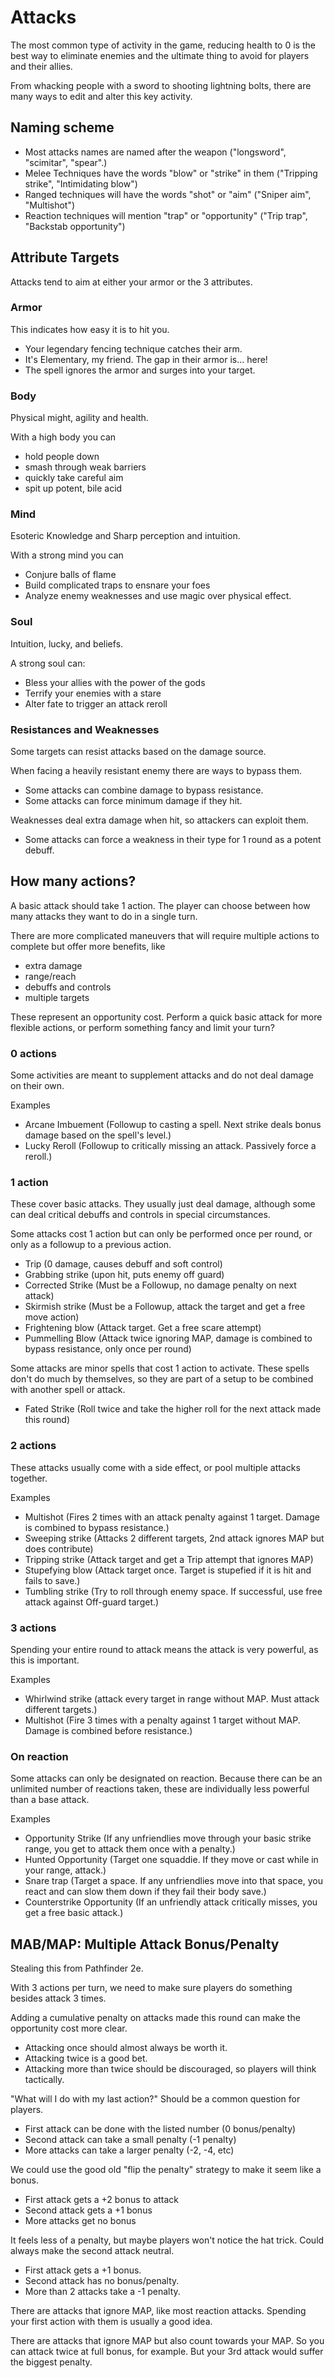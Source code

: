 # Attacks
The most common type of activity in the game, reducing health to 0 is the best way to eliminate enemies and the ultimate thing to avoid for players and their allies.

From whacking people with a sword to shooting lightning bolts, there are many ways to edit and alter this key activity.

## Naming scheme
- Most attacks names are named after the weapon ("longsword", "scimitar", "spear".)
- Melee Techniques have the words "blow" or "strike" in them ("Tripping strike", "Intimidating blow")
- Ranged techniques will have the words "shot" or "aim" ("Sniper aim", "Multishot")
- Reaction techniques will mention "trap" or "opportunity" ("Trip trap", "Backstab opportunity")

## Attribute Targets
Attacks tend to aim at either your armor or the 3 attributes. 

### Armor
This indicates how easy it is to hit you.

- Your legendary fencing technique catches their arm.
- It's Elementary, my friend. The gap in their armor is... here!
- The spell ignores the armor and surges into your target.

### Body
Physical might, agility and health.

With a high body you can
- hold people down
- smash through weak barriers
- quickly take careful aim
- spit up potent, bile acid

### Mind
Esoteric Knowledge and Sharp perception and intuition.

With a strong mind you can
- Conjure balls of flame
- Build complicated traps to ensnare your foes
- Analyze enemy weaknesses and use magic over physical effect.

### Soul
Intuition, lucky, and beliefs.

A strong soul can:
- Bless your allies with the power of the gods
- Terrify your enemies with a stare
- Alter fate to trigger an attack reroll

### Resistances and Weaknesses
Some targets can resist attacks based on the damage source.

When facing a heavily resistant enemy there are ways to bypass them. 
- Some attacks can combine damage to bypass resistance.
- Some attacks can force minimum damage if they hit.

Weaknesses deal extra damage when hit, so attackers can exploit them.
- Some attacks can force a weakness in their type for 1 round as a potent debuff.

## How many actions?
A basic attack should take 1 action. The player can choose between how many attacks they want to do in a single turn.

There are more complicated maneuvers that will require multiple actions to complete but offer more benefits, like
- extra damage
- range/reach
- debuffs and controls
- multiple targets

These represent an opportunity cost. Perform a quick basic attack for more flexible actions, or perform something fancy and limit your turn?

### 0 actions
Some activities are meant to supplement attacks and do not deal damage on their own.

Examples
- Arcane Imbuement (Followup to casting a spell. Next strike deals bonus damage based on the spell's level.)
- Lucky Reroll (Followup to critically missing an attack. Passively force a reroll.)

### 1 action
These cover basic attacks. They usually just deal damage, although some can deal critical debuffs and controls in special circumstances.

Some attacks cost 1 action but can only be performed once per round, or only as a followup to a previous action.
- Trip (0 damage, causes debuff and soft control)
- Grabbing strike (upon hit, puts enemy off guard)
- Corrected Strike (Must be a Followup, no damage penalty on next attack)
- Skirmish strike (Must be a Followup, attack the target and get a free move action)
- Frightening blow (Attack target. Get a free scare attempt)
- Pummelling Blow (Attack twice ignoring MAP, damage is combined to bypass resistance, only once per round)

Some attacks are minor spells that cost 1 action to activate. These spells don't do much by themselves, so they are part of a setup to be combined with another spell or attack.
- Fated Strike (Roll twice and take the higher roll for the next attack made this round)

### 2 actions
These attacks usually come with a side effect, or pool multiple attacks together.

Examples
- Multishot (Fires 2 times with an attack penalty against 1 target. Damage is combined to bypass resistance.)
- Sweeping strike (Attacks 2 different targets, 2nd attack ignores MAP but does contribute)
- Tripping strike (Attack target and get a Trip attempt that ignores MAP)
- Stupefying blow (Attack target once. Target is stupefied if it is hit and fails to save.)
- Tumbling strike (Try to roll through enemy space. If successful, use free attack against Off-guard target.)

### 3 actions
Spending your entire round to attack means the attack is very powerful, as this is important.

Examples
- Whirlwind strike (attack every target in range without MAP. Must attack different targets.)
- Multishot (Fire 3 times with a penalty against 1 target without MAP. Damage is combined before resistance.)

### On reaction
Some attacks can only be designated on reaction. Because there can be an unlimited number of reactions taken, these are individually less powerful than a base attack.

Examples
- Opportunity Strike (If any unfriendlies move through your basic strike range, you get to attack them once with a penalty.)
- Hunted Opportunity (Target one squaddie. If they move or cast while in your range, attack.)
- Snare trap (Target a space. If any unfriendlies move into that space, you react and can slow them down if they fail their body save.)
- Counterstrike Opportunity (If an unfriendly attack critically misses, you get a free basic attack.)

## MAB/MAP: Multiple Attack Bonus/Penalty
Stealing this from Pathfinder 2e.

With 3 actions per turn, we need to make sure players do something besides attack 3 times.

Adding a cumulative penalty on attacks made this round can make the opportunity cost more clear.
- Attacking once should almost always be worth it.
- Attacking twice is a good bet.
- Attacking more than twice should be discouraged, so players will think tactically.

"What will I do with my last action?" Should be a common question for players.

- First attack can be done with the listed number (0 bonus/penalty)
- Second attack can take a small penalty (-1 penalty)
- More attacks can take a larger penalty (-2, -4, etc)

We could use the good old "flip the penalty" strategy to make it seem like a bonus.
- First attack gets a +2 bonus to attack
- Second attack gets a +1 bonus
- More attacks get no bonus

It feels less of a penalty, but maybe players won't notice the hat trick. Could always make the second attack neutral.
- First attack gets a +1 bonus.
- Second attack has no bonus/penalty.
- More than 2 attacks take a -1 penalty.

There are attacks that ignore MAP, like most reaction attacks. Spending your first action with them is usually a good idea.

There are attacks that ignore MAP but also count towards your MAP. So you can attack twice at full bonus, for example. But your 3rd attack would suffer the biggest penalty.
